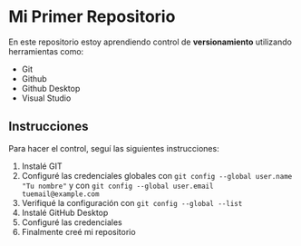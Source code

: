 # Mi Primer Repositorio
En este repositorio estoy aprendiendo control de **versionamiento** utilizando herramientas como:

 - Git
 - Github
 - Github Desktop
 - Visual Studio
 

## **Instrucciones**
Para hacer el control, seguí las siguientes instrucciones:

 1. Instalé GIT
 2. Configuré las credenciales globales con  `git config --global user.name "Tu nombre"` y con `git config --global user.email tuemail@example.com`
 3. Verifiqué la configuración con `git config --global --list`
 4. Instalé GitHub Desktop
 5. Configuré las credenciales
 6. Finalmente creé mi repositorio
